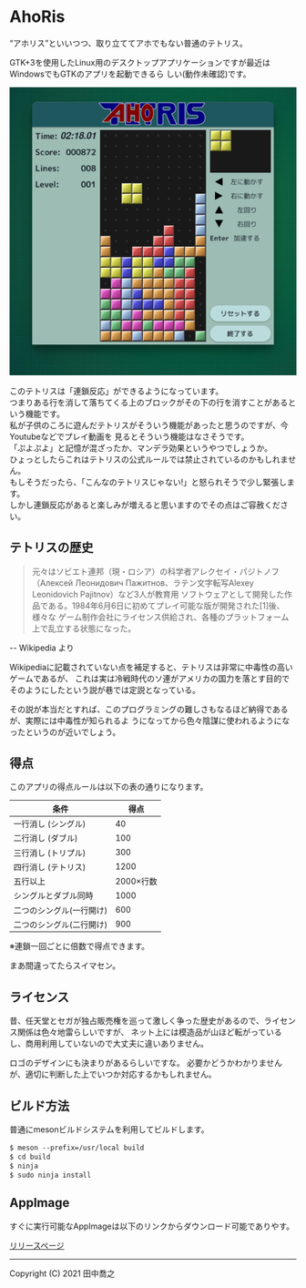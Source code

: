 AhoRis
====================================================================================================
“アホリス”といいつつ、取り立ててアホでもない普通のテトリス。

GTK+3を使用したLinux用のデスクトップアプリケーションですが最近はWindowsでもGTKのアプリを起動できるら
しい(動作未確認)です。

![画像](docs/images/screenshot-1.png)

このテトリスは「連鎖反応」ができるようになっています。  
つまりある行を消して落ちてくる上のブロックがその下の行を消すことがあるという機能です。  
私が子供のころに遊んだテトリスがそういう機能があったと思うのですが、今Youtubeなどでプレイ動画を
見るとそういう機能はなさそうです。  
「ぷよぷよ」と記憶が混ざったか、マンデラ効果というやつでしょうか。  
ひょっとしたらこれはテトリスの公式ルールでは禁止されているのかもしれません。  
もしそうだったら、「こんなのテトリスじゃない!」と怒られそうで少し緊張します。  
しかし連鎖反応があると楽しみが増えると思いますのでその点はご容赦ください。

テトリスの歴史
----------------------------------------------------------------------------------------------------
> 元々はソビエト連邦（現・ロシア）の科学者アレクセイ・パジトノフ（Алексей
> Леонидович Пажитнов、ラテン文字転写Alexey Leonidovich Pajitnov）など3人が教育用
> ソフトウェアとして開発した作品である。1984年6月6日に初めてプレイ可能な版が開発された[1]後、様々な
> ゲーム制作会社にライセンス供給され、各種のプラットフォーム上で乱立する状態になった。

-- Wikipedia より

Wikipediaに記載されていない点を補足すると、テトリスは非常に中毒性の高いゲームであるが、
これは実は冷戦時代のソ連がアメリカの国力を落とす目的でそのようにしたという説が巷では定説となっている。

その説が本当だとすれば、このプログラミングの難しさもなるほど納得であるが、実際には中毒性が知られるよ
うになってから色々陰謀に使われるようになったというのが近いでしょう。

得点
----------------------------------------------------------------------------------------------------
このアプリの得点ルールは以下の表の通りになります。

| 条件                     | 得点       |
|--------------------------|------------|
| 一行消し (シングル)      | 40         |
| 二行消し (ダブル)        | 100        |
| 三行消し (トリプル)      | 300        |
| 四行消し (テトリス)      | 1200       |
| 五行以上                 | 2000×行数 |
| シングルとダブル同時     | 1000       |
| 二つのシングル(一行開け) | 600        |
| 二つのシングル(二行開け) | 900        |

※連鎖一回ごとに倍数で得点できます。

まあ間違ってたらスイマセン。

ライセンス
----------------------------------------------------------------------------------------------------
昔、任天堂とセガが独占販売権を巡って激しく争った歴史があるので、ライセンス関係は色々地雷らしいですが、
ネット上には模造品が山ほど転がっているし、商用利用していないので大丈夫に違いありません。

ロゴのデザインにも決まりがあるらしいですな。
必要かどうかわかりませんが、適切に判断した上でいつか対応するかもしれません。

ビルド方法
----------------------------------------------------------------------------------------------------
普通にmesonビルドシステムを利用してビルドします。

    $ meson --prefix=/usr/local build
	$ cd build
	$ ninja
	$ sudo ninja install

AppImage
----------------------------------------------------------------------------------------------------
すぐに実行可能なAppImageは以下のリンクからダウンロード可能でありやす。

[リリースページ](https://github.com/aharotias2/ahoris/releases)

----------------------------------------------------------------------------------------------------

Copyright (C) 2021 田中喬之
